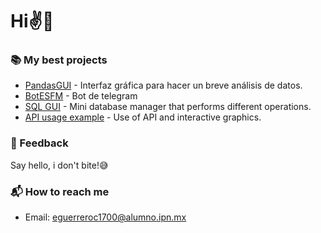 # Hi✌👀

### 📚 My best projects
- [PandasGUI](https://github.com/Cuadernin/ResumenDataFrame) - Interfaz gráfica para hacer un breve análisis de datos.
- [BotESFM](https://github.com/Cuadernin/BotESFM) - Bot de telegram
- [SQL GUI](https://github.com/Cuadernin/MiniGestorSQL) - Mini database manager that performs different operations.
- [API usage example](https://github.com/Cuadernin/ApiSQL) - Use of API and interactive graphics.

### 💬 Feedback

Say hello, i don't bite!😅

### 📬 How to reach me
- Email: eguerreroc1700@alumno.ipn.mx

